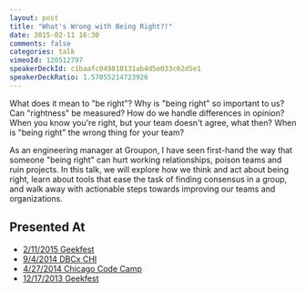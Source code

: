 ```yaml
---
layout: post
title: "What's Wrong with Being Right?!"
date: 2015-02-11 16:30
comments: false
categories: talk
vimeoId: 120512797
speakerDeckId: c1baafc049810131ab4d5e033c62d5e1
speakerDeckRatio: 1.57055214723926
---
```


What does it mean to "be right"? Why is "being right" so important to us? Can "rightness" be measured? How do we handle differences in opinion? When you know you're right, but your team doesn't agree, what then? When is "being right" the wrong thing for your team?

As an engineering manager at Groupon, I have seen first-hand the way that someone "being right" can hurt working relationships, poison teams and ruin projects. In this talk, we will explore how we think and act about being right, learn about tools that ease the task of finding consensus in a group, and walk away with actionable steps towards improving our teams and organizations. 

<!-- more -->

## Presented At

* [2/11/2015 Geekfest](http://www.meetup.com/Geekfest/events/219178641/)
* [9/4/2014 DBCx CHI](http://www.meetup.com/Chicago-DevBootcamp-Speaker-Series/events/202292432/)
* [4/27/2014 Chicago Code Camp](http://www.chicagocodecamp.com/Public/Session/2073)
* [12/17/2013 Geekfest](http://www.meetup.com/Geekfest/events/146884292/)
